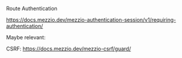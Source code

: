 Route Authentication

https://docs.mezzio.dev/mezzio-authentication-session/v1/requiring-authentication/

Maybe relevant:

CSRF:
https://docs.mezzio.dev/mezzio-csrf/guard/
